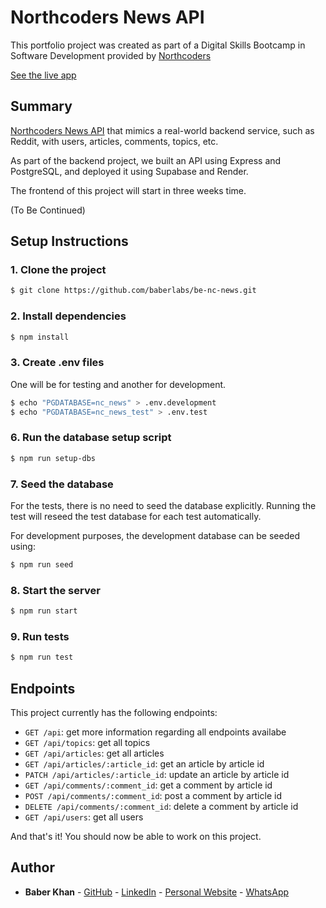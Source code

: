 # Northcoders News API

This portfolio project was created as part of a Digital Skills Bootcamp in Software Development provided by [Northcoders](https://northcoders.com/)

[See the live app](https://be-nc-news-8igb.onrender.com/api/)


## Summary

[Northcoders News API](https://be-nc-news-8igb.onrender.com/api/) that mimics a real-world backend service, such as Reddit, with users, articles, comments, topics, etc.

As part of the backend project, we built an API using Express and PostgreSQL, and deployed it using Supabase and Render.

The frontend of this project will start in three weeks time.

(To Be Continued)

## Setup Instructions

### 1. Clone the project

```bash
$ git clone https://github.com/baberlabs/be-nc-news.git
```

### 2. Install dependencies

```bash
$ npm install
```

### 3. Create .env files
One will be for testing and another for development.

```bash
$ echo "PGDATABASE=nc_news" > .env.development
$ echo "PGDATABASE=nc_news_test" > .env.test
```


### 6. Run the database setup script

```bash
$ npm run setup-dbs
```

### 7. Seed the database

For the tests, there is no need to seed the database explicitly. Running the test will reseed the test database for each test automatically.

For development purposes, the development database can be seeded using:

```bash
$ npm run seed
```

### 8. Start the server

```bash
$ npm run start
```

### 9. Run tests

```bash
$ npm run test
```


## Endpoints

This project currently has the following endpoints:

- `GET /api`: get more information regarding all endpoints availabe
- `GET /api/topics`: get all topics
- `GET /api/articles`: get all articles
- `GET /api/articles/:article_id`: get an article by article id
- `PATCH /api/articles/:article_id`: update an article by article id
- `GET /api/comments/:comment_id`: get a comment by article id
- `POST /api/comments/:comment_id`: post a comment by article id
- `DELETE /api/comments/:comment_id`: delete a comment by article id
- `GET /api/users`: get all users


And that's it! You should now be able to work on this project.

## Author

- **Baber Khan** - [GitHub](https://github.com/baberlabs) - [LinkedIn](https://linkedin.com/in/baberr) - [Personal Website](https://baberr.com) - [WhatsApp](https://wa.me/+447438234827)
